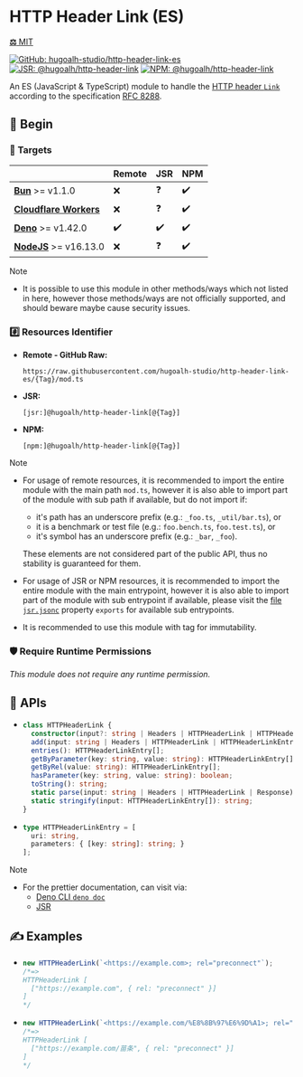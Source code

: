 # HTTP Header Link (ES)

[**⚖️** MIT](./LICENSE.md)

[![GitHub: hugoalh-studio/http-header-link-es](https://img.shields.io/github/v/release/hugoalh-studio/http-header-link-es?label=hugoalh-studio/http-header-link-es&labelColor=181717&logo=github&logoColor=ffffff&sort=semver&style=flat "GitHub: hugoalh-studio/http-header-link-es")](https://github.com/hugoalh-studio/http-header-link-es)
[![JSR: @hugoalh/http-header-link](https://img.shields.io/jsr/v/@hugoalh/http-header-link?label=@hugoalh/http-header-link&labelColor=F7DF1E&logo=jsr&logoColor=000000&style=flat "JSR: @hugoalh/http-header-link")](https://jsr.io/@hugoalh/http-header-link)
[![NPM: @hugoalh/http-header-link](https://img.shields.io/npm/v/@hugoalh/http-header-link?label=@hugoalh/http-header-link&labelColor=CB3837&logo=npm&logoColor=ffffff&style=flat "NPM: @hugoalh/http-header-link")](https://www.npmjs.com/package/@hugoalh/http-header-link)

An ES (JavaScript & TypeScript) module to handle the [HTTP header `Link`](https://developer.mozilla.org/en-US/docs/Web/HTTP/Headers/Link) according to the specification [RFC 8288](https://httpwg.org/specs/rfc8288.html#header).

## 🔰 Begin

### 🎯 Targets

|  | **Remote** | **JSR** | **NPM** |
|:--|:--|:--|:--|
| **[Bun](https://bun.sh/)** >= v1.1.0 | ❌ | ❓ | ✔️ |
| **[Cloudflare Workers](https://workers.cloudflare.com/)** | ❌ | ❓ | ✔️ |
| **[Deno](https://deno.land/)** >= v1.42.0 | ✔️ | ✔️ | ✔️ |
| **[NodeJS](https://nodejs.org/)** >= v16.13.0 | ❌ | ❓ | ✔️ |

> [!NOTE]
> - It is possible to use this module in other methods/ways which not listed in here, however those methods/ways are not officially supported, and should beware maybe cause security issues.

### #️⃣ Resources Identifier

- **Remote - GitHub Raw:**
  ```
  https://raw.githubusercontent.com/hugoalh-studio/http-header-link-es/{Tag}/mod.ts
  ```
- **JSR:**
  ```
  [jsr:]@hugoalh/http-header-link[@{Tag}]
  ```
- **NPM:**
  ```
  [npm:]@hugoalh/http-header-link[@{Tag}]
  ```

> [!NOTE]
> - For usage of remote resources, it is recommended to import the entire module with the main path `mod.ts`, however it is also able to import part of the module with sub path if available, but do not import if:
>
>   - it's path has an underscore prefix (e.g.: `_foo.ts`, `_util/bar.ts`), or
>   - it is a benchmark or test file (e.g.: `foo.bench.ts`, `foo.test.ts`), or
>   - it's symbol has an underscore prefix (e.g.: `_bar`, `_foo`).
>
>   These elements are not considered part of the public API, thus no stability is guaranteed for them.
> - For usage of JSR or NPM resources, it is recommended to import the entire module with the main entrypoint, however it is also able to import part of the module with sub entrypoint if available, please visit the [file `jsr.jsonc`](./jsr.jsonc) property `exports` for available sub entrypoints.
> - It is recommended to use this module with tag for immutability.

### 🛡️ Require Runtime Permissions

*This module does not require any runtime permission.*

## 🧩 APIs

- ```ts
  class HTTPHeaderLink {
    constructor(input?: string | Headers | HTTPHeaderLink | HTTPHeaderLinkEntry[] | Response): this;
    add(input: string | Headers | HTTPHeaderLink | HTTPHeaderLinkEntry[] | Response): this;
    entries(): HTTPHeaderLinkEntry[];
    getByParameter(key: string, value: string): HTTPHeaderLinkEntry[];
    getByRel(value: string): HTTPHeaderLinkEntry[];
    hasParameter(key: string, value: string): boolean;
    toString(): string;
    static parse(input: string | Headers | HTTPHeaderLink | Response): HTTPHeaderLink;
    static stringify(input: HTTPHeaderLinkEntry[]): string;
  }
  ```
- ```ts
  type HTTPHeaderLinkEntry = [
    uri: string,
    parameters: { [key: string]: string; }
  ];
  ```

> [!NOTE]
> - For the prettier documentation, can visit via:
>   - [Deno CLI `deno doc`](https://docs.deno.com/runtime/reference/cli/documentation_generator/)
>   - [JSR](https://jsr.io/@hugoalh/http-header-link)

## ✍️ Examples

- ```ts
  new HTTPHeaderLink(`<https://example.com>; rel="preconnect"`);
  /*=>
  HTTPHeaderLink [
    ["https://example.com", { rel: "preconnect" }]
  ]
  */
  ```
- ```ts
  new HTTPHeaderLink(`<https://example.com/%E8%8B%97%E6%9D%A1>; rel="preconnect"`);
  /*=>
  HTTPHeaderLink [
    ["https://example.com/苗条", { rel: "preconnect" }]
  ]
  */
  ```
